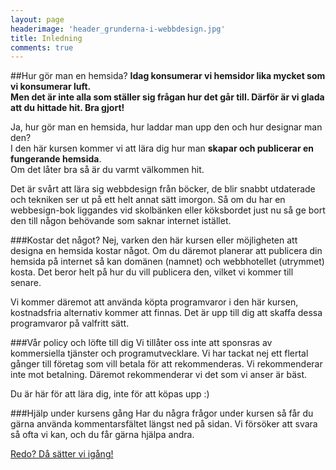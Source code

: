 ```yaml
---
layout: page
headerimage: 'header_grunderna-i-webbdesign.jpg'
title: Inledning
comments: true
---
```


##Hur gör man en hemsida?
<strong>Idag konsumerar vi hemsidor lika mycket som vi konsumerar luft.  
Men det är inte alla som ställer sig frågan hur det går till. Därför är vi glada att du hittade hit. Bra gjort!  </strong>

Ja, hur gör man en hemsida, hur laddar man upp den och hur designar man den?  
I den här kursen kommer vi att lära dig hur man <strong>skapar och publicerar en fungerande hemsida</strong>.  
Om det låter bra så är du varmt välkommen hit.

Det är svårt att lära sig webbdesign från böcker, de blir snabbt utdaterade och tekniken ser ut på ett helt annat sätt imorgon. Så om du har en webbesign-bok liggandes vid skolbänken eller köksbordet just nu så ge bort den till någon behövande som saknar internet istället.  

###Kostar det något?
Nej, varken den här kursen eller möjligheten att designa en hemsida kostar något. Om du däremot planerar att publicera din hemsida på internet så kan domänen (namnet) och webbhotellet (utrymmet) kosta. Det beror helt på hur du vill publicera den, vilket vi kommer till senare.  

Vi kommer däremot att använda köpta programvaror i den här kursen, kostnadsfria alternativ kommer att finnas. Det är upp till dig att skaffa dessa programvaror på valfritt sätt.

###Vår policy och löfte till dig
Vi tillåter oss inte att sponsras av kommersiella tjänster och programutvecklare. Vi har tackat nej ett flertal gånger till företag som vill betala för att rekommenderas. Vi rekommenderar inte mot betalning. Däremot rekommenderar vi det som vi anser är bäst.

Du är här för att lära dig, inte för att köpas upp :)

###Hjälp under kursens gång
Har du några frågor under kursen så får du gärna använda kommentarsfältet längst ned på sidan. Vi försöker att svara så ofta vi kan, och du får gärna hjälpa andra.

<a class="btn btn-next" href="webbdesign/programvaror/">Redo? Då sätter vi igång!</a> 